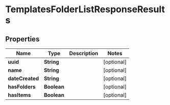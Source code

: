 

# TemplatesFolderListResponseResults


## Properties

Name | Type | Description | Notes
------------ | ------------- | ------------- | -------------
**uuid** | **String** |  |  [optional]
**name** | **String** |  |  [optional]
**dateCreated** | **String** |  |  [optional]
**hasFolders** | **Boolean** |  |  [optional]
**hasItems** | **Boolean** |  |  [optional]



